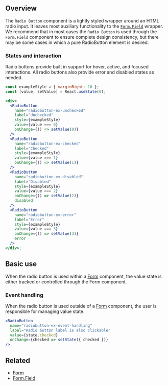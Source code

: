 ## Overview

The `Radio Button` component is a lightly styled wrapper around an HTML radio input. It leaves most auxiliary functionality to the [`Form.Field`](#/React%20Components/FormField) wrapper. We recommend that in most cases the `Radio Button` is used through the `Form.Field` component to ensure complete design consistency, but there may be some cases in which a pure RadioButton element is desired.

### States and interaction

Radio buttons provide built in support for hover, active, and focused interactions. All radio buttons also provide error and disabled states as needed.

```jsx
const exampleStyle = { marginRight: 10 };
const [value, setValue] = React.useState(0);

<div>
  <RadioButton
    name="radiobutton-ex-unchecked"
    label="Unchecked"
    style={exampleStyle}
    value={value === 0}
    onChange={() => setValue(0)}
  />
  <RadioButton
    name="radiobutton-ex-checked"
    label="Checked"
    style={exampleStyle}
    value={value === 1}
    onChange={() => setValue(1)}
  />
  <RadioButton
    name="radiobutton-ex-disabled"
    label="Disabled"
    style={exampleStyle}
    value={value === 2}
    onChange={() => setValue(2)}
    disabled
  />
  <RadioButton
    name="radiobutton-ex-error"
    label="Error"
    style={exampleStyle}
    value={value === 3}
    onChange={() => setValue(3)}
    error
  />
</div>;
```

## Basic use

When the radio button is used within a [Form](#Form) component, the value state is either tracked or controlled through the Form component.

### Event handling

When the radio button is used outside of a [Form](#Form) component, the user is responsible for managing value state.

```jsx
<RadioButton
  name="radiobutton-ex-event-handling"
  label="Radio button label is also clickable"
  value={state.checked}
  onChange={checked => setState({ checked })}
/>
```

## Related

- [Form](#/React%20Components/Form)
- [Form.Field](#/React%20Components/FormField)
